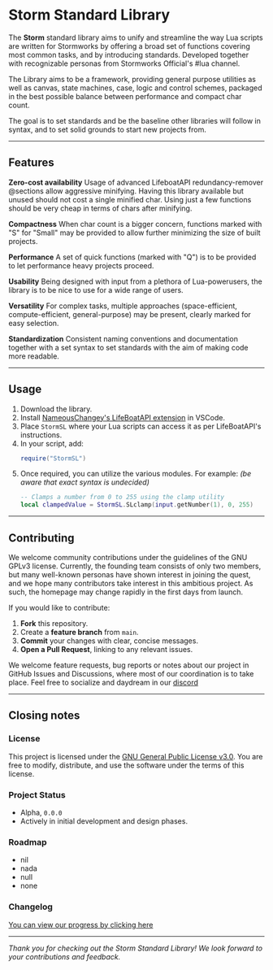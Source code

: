 # Storm Standard Library

The **Storm** standard library aims to unify and streamline the way Lua scripts are written for Stormworks by offering a broad set of functions covering most common tasks, and by introducing standards. Developed together with recognizable personas from Stormworks Official's \#lua channel.

The Library aims to be a framework, providing general purpose utilities as well as canvas, state machines, case, logic and control schemes, packaged in the best possible balance between performance and compact char count.

The goal is to set standards and be the baseline other libraries will follow in syntax, and to set solid grounds to start new projects from.

---

## Features
**Zero-cost availability**
Usage of advanced LifeboatAPI redundancy-remover @sections allow aggressive minifying. Having this library available but unused should not cost a single minified char. Using just a few functions should be very cheap in terms of chars after minifying.

**Compactness**
When char count is a bigger concern, functions marked with "S" for "Small" may be provided to allow further minimizing the size of built projects.

**Performance**
A set of quick functions (marked with "Q") is to be provided to let performance heavy projects proceed.

**Usability**
Being designed with input from a plethora of Lua-powerusers, the library is to be nice to use for a wide range of users.

**Versatility**
For complex tasks, multiple approaches (space-efficient, compute-efficient, general-purpose) may be present, clearly marked for easy selection.

**Standardization**
Consistent naming conventions and documentation together with a set syntax to set standards with the aim of making code more readable.

---

## Usage

1. Download the library.
2. Install [NameousChangey's LifeBoatAPI extension](https://marketplace.visualstudio.com/items?itemName=NameousChangey.lifeboatapi) in VSCode.
3. Place `StormSL` where your Lua scripts can access it as per LifeBoatAPI's instructions.
4. In your script, add:
	```lua
	require("StormSL")
	```
5. Once required, you can utilize the various modules. For example: *(be aware that exact syntax is undecided)*
	```lua
	-- Clamps a number from 0 to 255 using the clamp utility
	local clampedValue = StormSL.SLclamp(input.getNumber(1), 0, 255)
	```

---

## Contributing

We welcome community contributions under the guidelines of the GNU GPLv3 license. Currently, the founding team consists of only two members, but many well-known personas have shown interest in joining the quest, and we hope many contributors take interest in this ambitious project. As such, the homepage may change rapidly in the first days from launch.

If you would like to contribute:

1. **Fork** this repository.
2. Create a **feature branch** from `main`.
3. **Commit** your changes with clear, concise messages.
4. **Open a Pull Request**, linking to any relevant issues.

We welcome feature requests, bug reports or notes about our project in GitHub Issues and Discussions, where most of our coordination is to take place.
Feel free to socialize and daydream in our [discord](https://discord.gg/2GMG4Jt5ds)

---

## Closing notes

### License
This project is licensed under the [GNU General Public License v3.0](LICENSE.md). You are free to modify, distribute, and use the software under the terms of this license.

### Project Status

- Alpha, `0.0.0`
- Actively in initial development and design phases.

### Roadmap

- nil
- nada
- null
- none

### Changelog

[You can view our progress by clicking here](CHANGELOG.md)

---

*Thank you for checking out the Storm Standard Library! We look forward to your contributions and feedback.*
